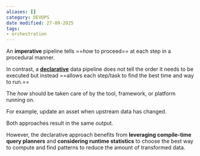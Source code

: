 ```yaml
---
aliases: []
category: DEVOPS
date modified: 27-09-2025
tags:
- orchestration
---
```

An **imperative** pipeline tells ==_how_ to proceed== at each step in a procedural manner. 

In contrast, a **[declarative](term/declarative.md)** data pipeline does not tell the order it needs to be executed but instead ==allows each step/task to find the best time and way to run.== 

The *how* should be taken care of by the tool, framework, or platform running on. 

For example, update an asset when upstream data has changed. 

Both approaches result in the same output. 

However, the declarative approach benefits from **leveraging compile-time query planners** and **considering runtime statistics** to choose the best way to compute and find patterns to reduce the amount of transformed data.



